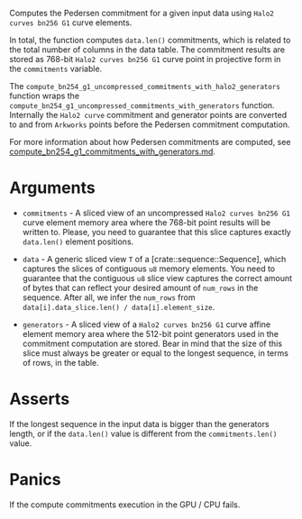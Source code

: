 Computes the Pedersen commitment for a given input data using `Halo2 curves bn256 G1` curve elements.

In total, the function computes `data.len()` commitments,
which is related to the total number of columns in the data table. The commitment
results are stored as 768-bit `Halo2 curves bn256 G1` curve point in projective form in the `commitments` variable.

The `compute_bn254_g1_uncompressed_commitments_with_halo2_generators` function wraps the `compute_bn254_g1_uncompressed_commitments_with_generators` function. 
Internally the `Halo2 curve` commitment and generator points are converted to and from `Arkworks` points before the Pedersen commitment computation.

For more information about how Pedersen commitments are computed, see [compute_bn254_g1_commitments_with_generators.md](compute_bn254_g1_commitments_with_generators.md).


# Arguments

* `commitments` - A sliced view of an uncompressed `Halo2 curves bn256 G1` curve element memory area where the 
               768-bit point results will be written to. Please,
               you need to guarantee that this slice captures exactly
               `data.len()` element positions.

* `data` - A generic sliced view `T` of a [crate::sequence::Sequence], 
        which captures the slices of contiguous `u8` memory elements.
        You need to guarantee that the contiguous `u8` slice view
        captures the correct amount of bytes that can reflect
        your desired amount of `num_rows` in the sequence. After all,
        we infer the `num_rows` from `data[i].data_slice.len() / data[i].element_size`.

* `generators` - A sliced view of a `Halo2 curves bn256 G1` curve affine element memory area where the
              512-bit point generators used in the commitment computation are
              stored. Bear in mind that the size of this slice must always be greater
              or equal to the longest sequence, in terms of rows, in the table.

# Asserts

If the longest sequence in the input data is bigger than the generators length, or if
the `data.len()` value is different from the `commitments.len()` value.

# Panics

If the compute commitments execution in the GPU / CPU fails.
